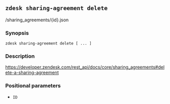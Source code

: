 ## `zdesk sharing-agreement delete`

/sharing_agreements/{id}.json

### Synopsis

    zdesk sharing-agreement delete [ ... ]

### Description

https://developer.zendesk.com/rest_api/docs/core/sharing_agreements#delete-a-sharing-agreement

### Positional parameters

* `ID`

